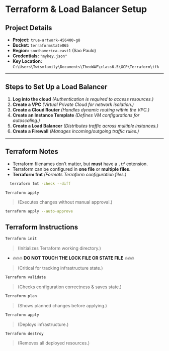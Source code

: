 # Terraform & Load Balancer Setup

## Project Details
- **Project:** `true-artwork-456400-g8`
- **Bucket:** `terraformstate065`
- **Region:** `southamerica-east1` (Sao Paulo)
- **Credentials:** `"mykey.json"`
- **Key Location:** `C:\Users\Twismfamily\Documents\TheoWAF\class6.5\GCP\Terraform\tfk`

---

## Steps to Set Up a Load Balancer
1. **Log into the cloud** *(Authentication is required to access resources.)*
2. **Create a VPC** *(Virtual Private Cloud for network isolation.)*
3. **Create a Cloud Router** *(Handles dynamic routing within the VPC.)*
4. **Create an Instance Template** *(Defines VM configurations for autoscaling.)*
5. **Create a Load Balancer** *(Distributes traffic across multiple instances.)*
6. **Create a Firewall** *(Manages incoming/outgoing traffic rules.)*

---

## Terraform Notes
- Terraform filenames don’t matter, but **must** have a `.tf` extension.
- Terraform can be configured in **one file** or **multiple files**.
- **Terraform fmt** *(Formats Terraform configuration files.)*

```bash
  terraform fmt -check --diff
```

```bash
Terraform apply
```
>(Executes changes without manual approval.)

```bash
terraform apply --auto-approve
```

## Terraform Instructions

```bash
Terraform init
```
>(Initializes Terraform working directory.)

- 🔥🔥🔥 **DO NOT TOUCH THE LOCK FILE OR STATE FILE** 🔥🔥🔥
>(Critical for tracking infrastructure state.)

```bash
Terraform validate
```
>(Checks configuration correctness & saves state.)

```bash
Terraform plan
```
>(Shows planned changes before applying.)

```bash
Terraform apply
```
>(Deploys infrastructure.)

```bash
Terraform destroy
```
>(Removes all deployed resources.)